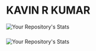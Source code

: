 # KAVIN R KUMAR
![Your Repository's Stats](https://github-readme-stats.vercel.app/api?username=KAVINDIMO&show_icons=true)
###
![Your Repository's Stats](https://github-readme-stats.vercel.app/api/top-langs/?username=KAVINDIMO&theme=red-black)

